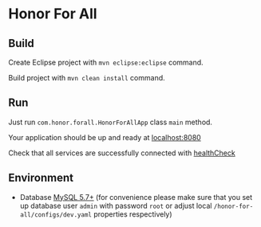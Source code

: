 # Honor For All

## Build
Create Eclipse project with `mvn eclipse:eclipse` command.

Build project with `mvn clean install` command.

## Run
Just run `com.honor.forall.HonorForAllApp` class `main` method.

Your application should be up and ready at [localhost:8080](http://localhost:8080)

Check that all services are successfully connected with [healthCheck](http://localhost:8081/healthcheck)

## Environment
* Database [MySQL 5.7+](http://dev.mysql.com/downloads/mysql/) (for convenience please make sure that you set up database user `admin` with password `root` or adjust local `/honor-for-all/configs/dev.yaml` properties respectively)
